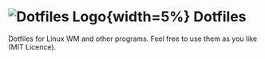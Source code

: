 # ![Dotfiles Logo](https://gitlab.com/anonynorbi/dotfiles/-/raw/main/logo.png "Dotfiles Logo"){width=5%} Dotfiles 


Dotfiles for Linux WM and other programs. Feel free to use them as you like (MIT Licence).

